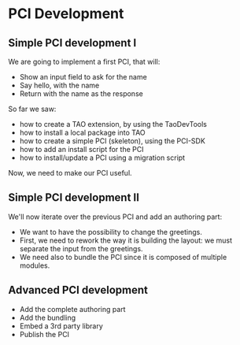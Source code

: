 # PCI Development

## Simple PCI development I

We are going to implement a first PCI, that will:

-   Show an input field to ask for the name
-   Say hello, with the name
-   Return with the name as the response

So far we saw:

-   how to create a TAO extension, by using the TaoDevTools
-   how to install a local package into TAO
-   how to create a simple PCI (skeleton), using the PCI-SDK
-   how to add an install script for the PCI
-   how to install/update a PCI using a migration script

Now, we need to make our PCI useful.

## Simple PCI development II

We'll now iterate over the previous PCI and add an authoring part:

-   We want to have the possibility to change the greetings.
-   First, we need to rework the way it is building the layout: we must separate the input from the greetings.
-   We need also to bundle the PCI since it is composed of multiple modules.

## Advanced PCI development

-   Add the complete authoring part
-   Add the bundling
-   Embed a 3rd party library
-   Publish the PCI
